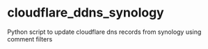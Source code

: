 # cloudflare_ddns_synology
Python script to update cloudflare dns records from synology using comment filters
